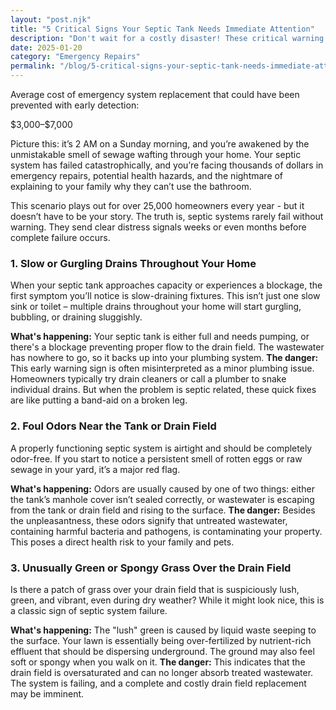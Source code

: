 ```yaml
---
layout: "post.njk"
title: "5 Critical Signs Your Septic Tank Needs Immediate Attention"
description: "Don't wait for a costly disaster! These critical warning signs could save you thousands in emergency repairs and protect your family's health."
date: 2025-01-20
category: "Emergency Repairs"
permalink: "/blog/5-critical-signs-your-septic-tank-needs-immediate-attention/"
---
```


<div class="bg-indigo-100 border-l-4 border-indigo-500 text-indigo-700 p-6 rounded-r-lg my-8" role="alert">
  <p class="font-bold text-lg">Average cost of emergency system replacement that could have been prevented with early detection:</p>
  <p class="text-3xl font-extrabold mt-2">$3,000–$7,000</p>
</div>

Picture this: it’s 2 AM on a Sunday morning, and you’re awakened by the unmistakable smell of sewage wafting through your home. Your septic system has failed catastrophically, and you’re facing thousands of dollars in emergency repairs, potential health hazards, and the nightmare of explaining to your family why they can’t use the bathroom.

This scenario plays out for over 25,000 homeowners every year - but it doesn’t have to be your story. The truth is, septic systems rarely fail without warning. They send clear distress signals weeks or even months before complete failure occurs.

### 1. Slow or Gurgling Drains Throughout Your Home

When your septic tank approaches capacity or experiences a blockage, the first symptom you’ll notice is slow-draining fixtures. This isn’t just one slow sink or toilet – multiple drains throughout your home will start gurgling, bubbling, or draining sluggishly.

**What's happening:** Your septic tank is either full and needs pumping, or there's a blockage preventing proper flow to the drain field. The wastewater has nowhere to go, so it backs up into your plumbing system.
**The danger:** This early warning sign is often misinterpreted as a minor plumbing issue. Homeowners typically try drain cleaners or call a plumber to snake individual drains. But when the problem is septic related, these quick fixes are like putting a band-aid on a broken leg.

### 2. Foul Odors Near the Tank or Drain Field

A properly functioning septic system is airtight and should be completely odor-free. If you start to notice a persistent smell of rotten eggs or raw sewage in your yard, it’s a major red flag.

**What's happening:** Odors are usually caused by one of two things: either the tank’s manhole cover isn’t sealed correctly, or wastewater is escaping from the tank or drain field and rising to the surface.
**The danger:** Besides the unpleasantness, these odors signify that untreated wastewater, containing harmful bacteria and pathogens, is contaminating your property. This poses a direct health risk to your family and pets.

### 3. Unusually Green or Spongy Grass Over the Drain Field

Is there a patch of grass over your drain field that is suspiciously lush, green, and vibrant, even during dry weather? While it might look nice, this is a classic sign of septic system failure.

**What's happening:** The "lush" green is caused by liquid waste seeping to the surface. Your lawn is essentially being over-fertilized by nutrient-rich effluent that should be dispersing underground. The ground may also feel soft or spongy when you walk on it.
**The danger:** This indicates that the drain field is oversaturated and can no longer absorb treated wastewater. The system is failing, and a complete and costly drain field replacement may be imminent.

